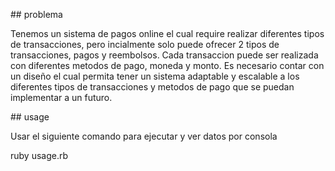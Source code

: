 ## problema

Tenemos un sistema de pagos online el cual require realizar diferentes tipos de transacciones, pero incialmente solo puede ofrecer 2 tipos de transacciones, pagos y reembolsos. Cada transaccion puede ser realizada con diferentes metodos de pago, moneda y monto. Es necesario contar con un diseño el cual permita tener un sistema adaptable y escalable a los diferentes tipos de transacciones y metodos de pago que se puedan implementar a un futuro.

## usage

Usar el siguiente comando para ejecutar y ver datos por consola 

ruby usage.rb

